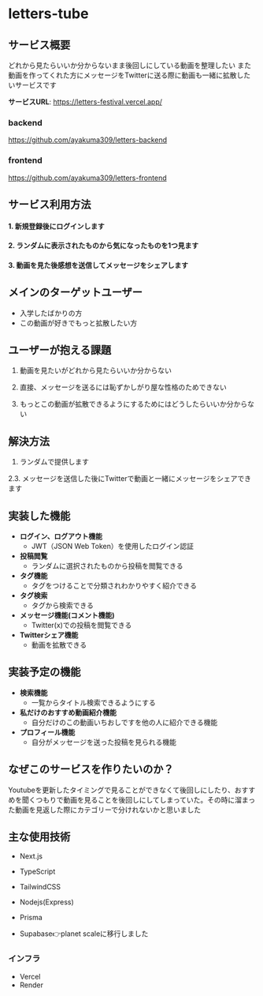 # letters-tube

## サービス概要
どれから見たらいいか分からないまま後回しにしている動画を整理したい
また動画を作ってくれた方にメッセージをTwitterに送る際に動画も一緒に拡散したいサービスです

**サービスURL**: https://letters-festival.vercel.app/
### backend
https://github.com/ayakuma309/letters-backend
### frontend
https://github.com/ayakuma309/letters-frontend

## サービス利用方法
#### 1. 新規登録後にログインします
#### 2. ランダムに表示されたものから気になったものを1つ見ます
#### 3. 動画を見た後感想を送信してメッセージをシェアします

## メインのターゲットユーザー
- 入学したばかりの方
- この動画が好きでもっと拡散したい方
  
## ユーザーが抱える課題
1. 動画を見たいがどれから見たらいいか分からない

2. 直接、メッセージを送るには恥ずかしがり屋な性格のためできない
   
4. もっとこの動画が拡散できるようにするためにはどうしたらいいか分からない

## 解決方法
1. ランダムで提供します
   
2.3. メッセージを送信した後にTwitterで動画と一緒にメッセージをシェアできます

## 実装した機能
- **ログイン、ログアウト機能**
  - JWT（JSON Web Token）を使用したログイン認証
- **投稿閲覧**
  - ランダムに選択されたものから投稿を閲覧できる
- **タグ機能**
  - タグをつけることで分類されわかりやすく紹介できる
- **タグ検索**
  - タグから検索できる
- **メッセージ機能(コメント機能)**
  - Twitter(x)での投稿を閲覧できる
- **Twitterシェア機能**
  - 動画を拡散できる
    
## 実装予定の機能
- **検索機能**
  - 一覧からタイトル検索できるようにする
- **私だけのおすすめ動画紹介機能**
  - 自分だけのこの動画いちおしですを他の人に紹介できる機能
- **プロフィール機能**
  - 自分がメッセージを送った投稿を見られる機能
## なぜこのサービスを作りたいのか？
Youtubeを更新したタイミングで見ることができなくて後回しにしたり、おすすめを聞くつもりで動画を見ることを後回しにしてしまっていた。その時に溜まった動画を見返した際にカテゴリーで分けれないかと思いました

## 主な使用技術

- Next.js
- TypeScript
- TailwindCSS

- Nodejs(Express)
- Prisma
- Supabase👉planet scaleに移行しました

### インフラ
- Vercel
- Render
